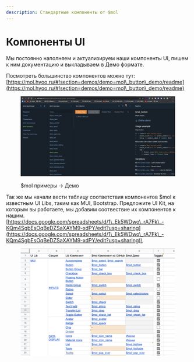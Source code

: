 ```yaml
---
description: Стандартные компоненты от $mol
---
```


# Компоненты UI

Мы постоянно наполняем и актуализируем наши компоненты UI, пишем к ним документацию и выкладываем в Демо формате.

Посмотреть большинство компонентов можно тут: [https://mol.hyoo.ru/#!section=demos/demo=mol\_button\_demo/readme](https://mol.hyoo.ru/#!section=demos/demo=mol\_button\_demo/readme)

<figure><img src="../.gitbook/assets/image (1).png" alt=""><figcaption><p>$mol примеры -> Демо</p></figcaption></figure>

Так же мы начали вести таблицу соответствия компонентов $mol к известным UI Libs, таким как MUI, Bootstrap. Предложите UI Kit, на которым вы работаете, мы добавим соотвествие их компонентов к нашим. \
[https://docs.google.com/spreadsheets/d/1\_Ek5WDwo\_rA7Fk\_-KQm4SgbEsOqBeDZSaXAYM9-xdPY/edit?usp=sharing](https://docs.google.com/spreadsheets/d/1\_Ek5WDwo\_rA7Fk\_-KQm4SgbEsOqBeDZSaXAYM9-xdPY/edit?usp=sharing)\


<figure><img src="../.gitbook/assets/image (10).png" alt=""><figcaption></figcaption></figure>
